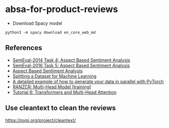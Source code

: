 # absa-for-product-reviews

* Download Spacy model
```
python3 -m spacy download en_core_web_md
```

## References
* [SemEval-2014 Task 4: Aspect Based Sentiment Analysis](https://aclanthology.org/S14-2004.pdf)
* [SemEval-2016 Task 5: Aspect Based Sentiment Analysis](https://aclanthology.org/S16-1002.pdf)
* [Aspect Based Sentiment Analysis](https://medium.com/analytics-vidhya/aspect-based-sentiment-analysis-5a78d4cba1b1)
* [Splitting a Dataset for Machine Learning](https://madewithml.com/courses/mlops/splitting/)
* [A detailed example of how to generate your data in parallel with PyTorch](https://stanford.edu/~shervine/blog/pytorch-how-to-generate-data-parallel)
* [RANZCR: Multi-Head Model [training]](https://www.kaggle.com/code/ttahara/ranzcr-multi-head-model-training)
* [Tutorial 6: Transformers and Multi-Head Attention](https://uvadlc-notebooks.readthedocs.io/en/latest/tutorial_notebooks/tutorial6/Transformers_and_MHAttention.html)


## Use cleantext to clean the reviews
https://pypi.org/project/cleantext/
